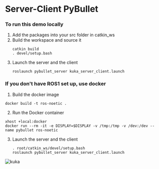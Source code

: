 
# Server-Client PyBullet

### To run this demo locally
1. Add the packages into your src folder in catkin_ws
2. Build the workspace and source it 
    ```
    catkin build
    . devel/setup.bash
    ```
3. Launch the server and the client
    ```
    roslaunch pybullet_server kuka_server_client.launch
    ```

### If you don't have ROS1 set up, use docker

1. Build the docker image
```
docker build -t ros-noetic .
```
2. Run the Docker container 
```
xhost +local:docker
docker run --rm -it -e DISPLAY=$DISPLAY -v /tmp:/tmp -v /dev:/dev --name pybullet ros-noetic
```
3. Launch the server and the client
    ```
    . root/catkin_ws/devel/setup.bash
    roslaunch pybullet_server kuka_server_client.launch
    ```
![kuka](https://github.com/user-attachments/assets/dc9b3b7f-0458-46f8-9865-385618e16831)
